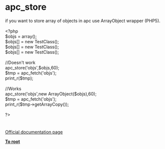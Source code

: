 # apc_store




<div class="phpcode"><span class="html">
if you want to store array of objects in apc use ArrayObject wrapper (PHP5).<br><br><span class="default">&lt;?php<br>$objs </span><span class="keyword">= array();<br></span><span class="default">$objs</span><span class="keyword">[] = new </span><span class="default">TestClass</span><span class="keyword">();<br></span><span class="default">$objs</span><span class="keyword">[] = new </span><span class="default">TestClass</span><span class="keyword">();<br></span><span class="default">$objs</span><span class="keyword">[] = new </span><span class="default">TestClass</span><span class="keyword">();<br><br></span><span class="comment">//Doesn&apos;t work<br></span><span class="default">apc_store</span><span class="keyword">(</span><span class="string">&apos;objs&apos;</span><span class="keyword">,</span><span class="default">$objs</span><span class="keyword">,</span><span class="default">60</span><span class="keyword">);<br></span><span class="default">$tmp </span><span class="keyword">= </span><span class="default">apc_fetch</span><span class="keyword">(</span><span class="string">&apos;objs&apos;</span><span class="keyword">); <br></span><span class="default">print_r</span><span class="keyword">(</span><span class="default">$tmp</span><span class="keyword">);<br><br></span><span class="comment">//Works<br></span><span class="default">apc_store</span><span class="keyword">(</span><span class="string">&apos;objs&apos;</span><span class="keyword">,new </span><span class="default">ArrayObject</span><span class="keyword">(</span><span class="default">$objs</span><span class="keyword">),</span><span class="default">60</span><span class="keyword">);<br></span><span class="default">$tmp </span><span class="keyword">= </span><span class="default">apc_fetch</span><span class="keyword">(</span><span class="string">&apos;objs&apos;</span><span class="keyword">); <br></span><span class="default">print_r</span><span class="keyword">(</span><span class="default">$tmp</span><span class="keyword">-&gt;</span><span class="default">getArrayCopy</span><span class="keyword">());<br><br></span><span class="default">?&gt;</span>
</span>
</div>
  

#

[Official documentation page](https://www.php.net/manual/en/function.apc-store.php)

**[To root](/README.md)**